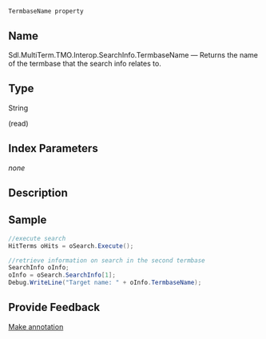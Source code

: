 

# 
    TermbaseName property



## Name

Sdl.MultiTerm.TMO.Interop.SearchInfo.TermbaseName —          Returns the name of the termbase that the search info relates to.



## Type

String

(read)



## Index Parameters
*none*


## Description





## Sample


```cs
//execute search
HitTerms oHits = oSearch.Execute();

//retrieve information on search in the second termbase
SearchInfo oInfo;
oInfo = oSearch.SearchInfo[1];
Debug.WriteLine("Target name: " + oInfo.TermbaseName);
```



## Provide Feedback

[Make annotation](mailto:sdk-feedback@sdl.com&amp;subject=Reference%20for%20Sdl.MultiTerm.TMO.Interop.SearchInfo.TermbaseName)

